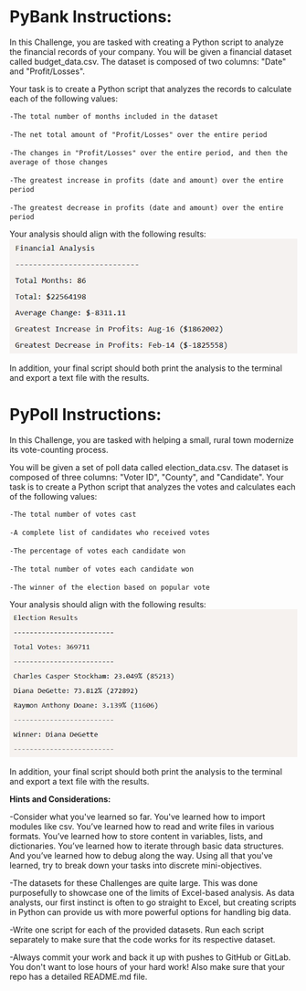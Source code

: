 # **PyBank Instructions:**

In this Challenge, you are tasked with creating a Python script to analyze the financial records of your company. You will be given a financial dataset called budget_data.csv. The dataset is composed of two columns: "Date" and "Profit/Losses".

Your task is to create a Python script that analyzes the records to calculate each of the following values:

    -The total number of months included in the dataset

    -The net total amount of "Profit/Losses" over the entire period

    -The changes in "Profit/Losses" over the entire period, and then the average of those changes

    -The greatest increase in profits (date and amount) over the entire period

    -The greatest decrease in profits (date and amount) over the entire period

Your analysis should align with the following results:
![Alt text](image.png)

In addition, your final script should both print the analysis to the terminal and export a text file with the results.


# **PyPoll Instructions:**

In this Challenge, you are tasked with helping a small, rural town modernize its vote-counting process.

You will be given a set of poll data called election_data.csv. The dataset is composed of three columns: "Voter ID", "County", and "Candidate". Your task is to create a Python script that analyzes the votes and calculates each of the following values:

    -The total number of votes cast

    -A complete list of candidates who received votes

    -The percentage of votes each candidate won

    -The total number of votes each candidate won

    -The winner of the election based on popular vote

Your analysis should align with the following results:
![Alt text](image-1.png)

In addition, your final script should both print the analysis to the terminal and export a text file with the results.


**Hints and Considerations:**

-Consider what you've learned so far. You've learned how to import modules like csv. You’ve learned how to read and write files in various formats. You’ve learned how to store content in variables, lists, and dictionaries. You’ve learned how to iterate through basic data structures. And you’ve learned how to debug along the way. Using all that you've learned, try to break down your tasks into discrete mini-objectives.

-The datasets for these Challenges are quite large. This was done purposefully to showcase one of the limits of Excel-based analysis. As data analysts, our first instinct is often to go straight to Excel, but creating scripts in Python can provide us with more powerful options for handling big data.

-Write one script for each of the provided datasets. Run each script separately to make sure that the code works for its respective dataset.

-Always commit your work and back it up with pushes to GitHub or GitLab. You don't want to lose hours of your hard work! Also make sure that your repo has a detailed README.md file.

